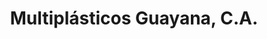 ---
title: "Multiplásticos Guayana, C.A."
url: /ciudad-guayana-puerto-ordaz/multiplasticos-guayana-c-a/
shop: tienda de variedades
---